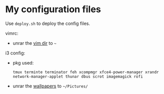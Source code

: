 # My configuration files

Use `deploy.sh` to deploy the config files.

vimrc:

- unrar the [vim dir](https://drive.google.com/open?id=1NTW-V3slBfCOYYUkFjE4EUcHjLNJSd5m) to `~`


i3 config:

- pkg used:
   ```
   tmux terminte terminator feh xcompmgr xfce4-power-manager xrandr network-manager-applet thunar dbus scrot imagemagick rofi
   ```

- unrar the [wallpapers](https://drive.google.com/open?id=1I6532RFJzPHjk7s3XSb6F-CYB8aX9eR7) to `~/Pictures/`


